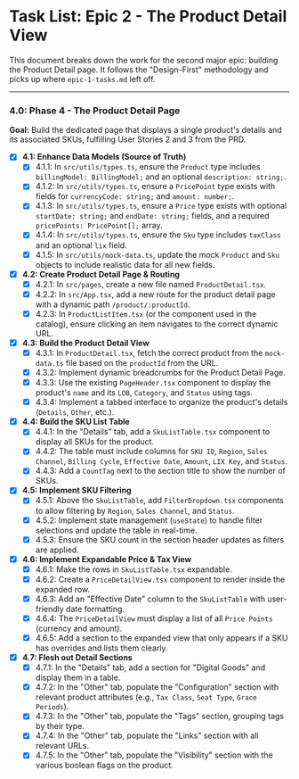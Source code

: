# Task List: Epic 2 - The Product Detail View

This document breaks down the work for the second major epic: building the Product Detail page. It follows the "Design-First" methodology and picks up where `epic-1-tasks.md` left off.

---

### 4.0: Phase 4 - The Product Detail Page

**Goal:** Build the dedicated page that displays a single product's details and its associated SKUs, fulfilling User Stories 2 and 3 from the PRD.

- [x] **4.1: Enhance Data Models (Source of Truth)**
    - [x] 4.1.1: In `src/utils/types.ts`, ensure the `Product` type includes `billingModel: BillingModel;` and an optional `description: string;`.
    - [x] 4.1.2: In `src/utils/types.ts`, ensure a `PricePoint` type exists with fields for `currencyCode: string;` and `amount: number;`.
    - [x] 4.1.3: In `src/utils/types.ts`, ensure a `Price` type exists with optional `startDate: string;` and `endDate: string;` fields, and a required `pricePoints: PricePoint[];` array.
    - [x] 4.1.4: In `src/utils/types.ts`, ensure the `Sku` type includes `taxClass` and an optional `lix` field.
    - [x] 4.1.5: In `src/utils/mock-data.ts`, update the mock `Product` and `Sku` objects to include realistic data for all new fields.

- [x] **4.2: Create Product Detail Page & Routing**
    - [x] 4.2.1: In `src/pages`, create a new file named `ProductDetail.tsx`.
    - [x] 4.2.2: In `src/App.tsx`, add a new route for the product detail page with a dynamic path `/product/:productId`.
    - [x] 4.2.3: In `ProductListItem.tsx` (or the component used in the catalog), ensure clicking an item navigates to the correct dynamic URL.

- [x] **4.3: Build the Product Detail View**
    - [x] 4.3.1: In `ProductDetail.tsx`, fetch the correct product from the `mock-data.ts` file based on the `productId` from the URL.
    - [x] 4.3.2: Implement dynamic breadcrumbs for the Product Detail Page.
    - [x] 4.3.3: Use the existing `PageHeader.tsx` component to display the product's `name` and its `LOB`, `Category`, and `Status` using tags.
    - [x] 4.3.4: Implement a tabbed interface to organize the product's details (`Details`, `Other`, etc.).

- [x] **4.4: Build the SKU List Table**
    - [x] 4.4.1: In the "Details" tab, add a `SkuListTable.tsx` component to display all SKUs for the product.
    - [x] 4.4.2: The table must include columns for `SKU ID`, `Region`, `Sales Channel`, `Billing Cycle`, `Effective Date`, `Amount`, `LIX Key`, and `Status`.
    - [x] 4.4.3: Add a `CountTag` next to the section title to show the number of SKUs.

- [x] **4.5: Implement SKU Filtering**
    - [x] 4.5.1: Above the `SkuListTable`, add `FilterDropdown.tsx` components to allow filtering by `Region`, `Sales Channel`, and `Status`.
    - [x] 4.5.2: Implement state management (`useState`) to handle filter selections and update the table in real-time.
    - [x] 4.5.3: Ensure the SKU count in the section header updates as filters are applied.

- [x] **4.6: Implement Expandable Price & Tax View**
    - [x] 4.6.1: Make the rows in `SkuListTable.tsx` expandable.
    - [x] 4.6.2: Create a `PriceDetailView.tsx` component to render inside the expanded row.
    - [x] 4.6.3: Add an "Effective Date" column to the `SkuListTable` with user-friendly date formatting.
    - [x] 4.6.4: The `PriceDetailView` must display a list of all `Price Points` (currency and amount).
    - [x] 4.6.5: Add a section to the expanded view that only appears if a SKU has overrides and lists them clearly.
    
- [x] **4.7: Flesh out Detail Sections**
    - [x] 4.7.1: In the "Details" tab, add a section for "Digital Goods" and display them in a table.
    - [x] 4.7.2: In the "Other" tab, populate the "Configuration" section with relevant product attributes (e.g., `Tax Class`, `Seat Type`, `Grace Periods`).
    - [x] 4.7.3: In the "Other" tab, populate the "Tags" section, grouping tags by their type.
    - [x] 4.7.4: In the "Other" tab, populate the "Links" section with all relevant URLs.
    - [x] 4.7.5: In the "Other" tab, populate the "Visibility" section with the various boolean flags on the product. 